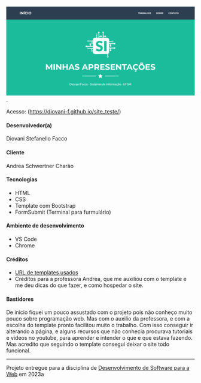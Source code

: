 ![Screenshot do projeto](assets/img/portfolio/printfSite.png "Screenshot do projeto").

Acesso: (https://diovani-f.github.io/site_teste/)

#### Desenvolvedor(a)
Diovani Stefanello Facco

#### Cliente
Andrea Schwertner Charão

#### Tecnologias
- HTML
- CSS
- Template com Bootstrap
- FormSubmit (Terminal para furmulário)

#### Ambiente de desenvolvimento

- VS Code
- Chrome

#### Créditos
- [URL de templates usados](https://startbootstrap.com/theme/freelancer)
- Créditos para a professora Andrea, que me auxiliou com o template e me deu dicas do que fazer, e como hospedar o site.

#### Bastidores

De inicio fiquei um pouco assustado com o projeto pois não conheço muito pouco sobre programação web. Mas com o auxilio da professora,
e com a escolha do template pronto facilitou muito o trabalho. Com isso conseguir ir alterando a página, e alguns recursos que não conhecia
procurava tutoriais e videos no youtube, para aprender e intender o que e que estava fazendo. Mas acredito que seguindo o template consegui deixar 
o site todo funcional.



---
Projeto entregue para a disciplina de [Desenvolvimento de Software para a Web](http://github.com/andreainfufsm/elc1090-2023a) em 2023a
